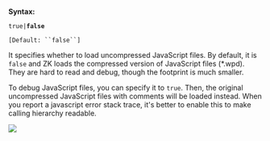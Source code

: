 **Syntax:**

<debug-js>`true|`**`false`**</debug-js>

`[Default: ``false``]`

It specifies whether to load uncompressed JavaScript files. By default,
it is `false` and ZK loads the compressed version of JavaScript files
(\*.wpd). They are hard to read and debug, though the footprint is much
smaller.

To debug JavaScript files, you can specify it to `true`. Then, the
original uncompressed JavaScript files with comments will be loaded
instead. When you report a javascript error stack trace, it's better to
enable this to make calling hierarchy readable.

![](ZK_Configuration_Reference-debug-js.png)
